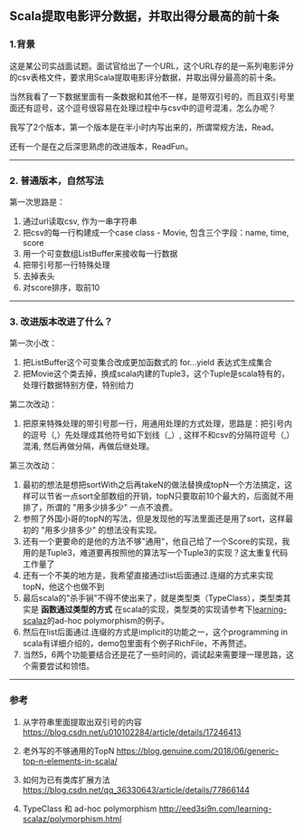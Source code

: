 ## Scala提取电影评分数据，并取出得分最高的前十条

### 1.背景

这是某公司实战面试题。面试官给出了一个URL，这个URL存的是一系列电影评分的csv表格文件，要求用Scala提取电影评分数据，并取出得分最高的前十条。

当然我看了一下数据里面有一条数据和其他不一样，是带双引号的，而且双引号里面还有逗号，这个逗号很容易在处理过程中与csv中的逗号混淆，怎么办呢？

我写了2个版本，第一个版本是在半小时内写出来的，所谓常规方法，Read。

还有一个是在之后深思熟虑的改进版本，ReadFun。

---

### 2. 普通版本，自然写法
第一次思路是：
1. 通过url读取csv, 作为一串字符串
2. 把csv的每一行构建成一个case class - Movie, 包含三个字段：name, time, score
3. 用一个可变数组ListBuffer来接收每一行数据
4. 把带引号那一行特殊处理
5. 去掉表头
6. 对score排序，取前10

---

### 3. 改进版本改进了什么？
第一次小改：
1. 把ListBuffer这个可变集合改成更加函数式的 for...yield 表达式生成集合
2. 把Movie这个类去掉，换成scala内建的Tuple3，这个Tuple是scala特有的，处理行数据特别方便，特别给力

第二次改动：
1. 把原来特殊处理的带引号那一行，用通用处理的方式处理，思路是：把引号内的逗号（,）先处理成其他符号如下划线（_）, 这样不和csv的分隔符逗号（,）混淆, 然后再做分隔，再做后继处理。

第三次改动：
1. 最初的想法是想把sortWith之后再takeN的做法替换成topN一个方法搞定，这样可以节省一点sort全部数组的开销，topN只要取前10个最大的，后面就不用排了，所谓的 "用多少排多少" 一点不浪费。
2. 参照了外国小哥的topN的写法，但是发现他的写法里面还是用了sort，这样最初的 "用多少排多少" 的想法没有实现。
3. 还有一个更要命的是他的方法不够"通用"，他自己给了一个Score的实现，我用的是Tuple3，难道要再按照他的算法写一个Tuple3的实现？这太重复代码工作量了
4. 还有一个不美的地方是，我希望直接通过list后面通过.连缀的方式来实现topN，他这个也做不到
5. 最后scala的"杀手锏"不得不使出来了，就是类型类（TypeClass），类型类其实是 **函数通过类型的方式** 在scala的实现，类型类的实现请参考下[learning-scalaz](http://eed3si9n.com/learning-scalaz/polymorphism.html)的ad-hoc polymorphism的例子。
6. 然后在list后面通过.连缀的方式是implicit的功能之一，这个programming in scala有详细介绍的，demo包里面有个例子RichFile，不再赘述。
7. 当然5，6两个功能要结合还是花了一些时间的，调试起来需要理一理思路，这个需要尝试和领悟。

---

### 参考
1. 从字符串里面提取出双引号的内容
https://blog.csdn.net/u010102284/article/details/17246413

2. 老外写的不够通用的TopN
https://blog.genuine.com/2018/06/generic-top-n-elements-in-scala/

3. 如何为已有类库扩展方法
https://blog.csdn.net/qq_36330643/article/details/77866144

4. TypeClass 和 ad-hoc polymorphism
http://eed3si9n.com/learning-scalaz/polymorphism.html